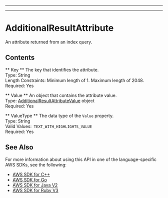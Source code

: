 --------

--------

# AdditionalResultAttribute<a name="API_AdditionalResultAttribute"></a>

An attribute returned from an index query\.

## Contents<a name="API_AdditionalResultAttribute_Contents"></a>

 ** Key **   <a name="Kendra-Type-AdditionalResultAttribute-Key"></a>
The key that identifies the attribute\.  
Type: String  
Length Constraints: Minimum length of 1\. Maximum length of 2048\.  
Required: Yes

 ** Value **   <a name="Kendra-Type-AdditionalResultAttribute-Value"></a>
An object that contains the attribute value\.  
Type: [AdditionalResultAttributeValue](API_AdditionalResultAttributeValue.md) object  
Required: Yes

 ** ValueType **   <a name="Kendra-Type-AdditionalResultAttribute-ValueType"></a>
The data type of the `Value` property\.  
Type: String  
Valid Values:` TEXT_WITH_HIGHLIGHTS_VALUE`   
Required: Yes

## See Also<a name="API_AdditionalResultAttribute_SeeAlso"></a>

For more information about using this API in one of the language\-specific AWS SDKs, see the following:
+  [AWS SDK for C\+\+](https://docs.aws.amazon.com/goto/SdkForCpp/kendra-2019-02-03/AdditionalResultAttribute) 
+  [AWS SDK for Go](https://docs.aws.amazon.com/goto/SdkForGoV1/kendra-2019-02-03/AdditionalResultAttribute) 
+  [AWS SDK for Java V2](https://docs.aws.amazon.com/goto/SdkForJavaV2/kendra-2019-02-03/AdditionalResultAttribute) 
+  [AWS SDK for Ruby V3](https://docs.aws.amazon.com/goto/SdkForRubyV3/kendra-2019-02-03/AdditionalResultAttribute) 